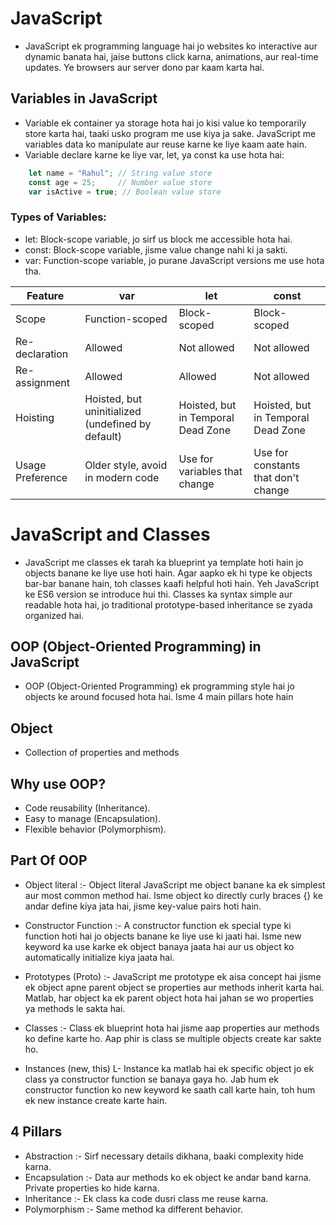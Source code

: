 # JavaScript
- JavaScript ek programming language hai jo websites ko interactive aur dynamic banata hai, jaise buttons click karna, animations, aur real-time updates. Ye browsers aur server dono par kaam karta hai.

## Variables in JavaScript
- Variable ek container ya storage hota hai jo kisi value ko temporarily store karta hai, taaki usko program me use kiya ja sake. JavaScript me variables data ko manipulate aur reuse karne ke liye kaam aate hain.
- Variable declare karne ke liye var, let, ya const ka use hota hai:

``` Javascript
    let name = "Rahul"; // String value store
    const age = 25;     // Number value store
    var isActive = true; // Boolean value store
```

### Types of Variables:
- let: Block-scope variable, jo sirf us block me accessible hota hai.
- const: Block-scope variable, jisme value change nahi ki ja sakti.
- var: Function-scope variable, jo purane JavaScript versions me use hota tha.

| Feature           | var                           | let                                  | const                                |
|-------------------|-------------------------------|--------------------------------------|--------------------------------------|
| Scope            | Function-scoped              | Block-scoped                        | Block-scoped                        |
| Re-declaration   | Allowed                      | Not allowed                         | Not allowed                         |
| Re-assignment    | Allowed                      | Allowed                             | Not allowed                         |
| Hoisting         | Hoisted, but uninitialized (undefined by default) | Hoisted, but in Temporal Dead Zone | Hoisted, but in Temporal Dead Zone |
| Usage Preference | Older style, avoid in modern code | Use for variables that change       | Use for constants that don't change |


# JavaScript and Classes
- JavaScript me classes ek tarah ka blueprint ya template hoti hain jo objects banane ke liye use hoti hain. Agar aapko ek hi type ke objects bar-bar banane hain, toh classes kaafi helpful hoti hain. Yeh JavaScript ke ES6 version se introduce hui thi. Classes ka syntax simple aur readable hota hai, jo traditional prototype-based inheritance se zyada organized hai.

## OOP (Object-Oriented Programming) in JavaScript
- OOP (Object-Oriented Programming) ek programming style hai jo objects ke around focused hota hai. Isme 4 main pillars hote hain

## Object 
- Collection of properties and methods

## Why use OOP?
- Code reusability (Inheritance).
- Easy to manage (Encapsulation).
- Flexible behavior (Polymorphism).

## Part Of OOP
* Object literal :- Object literal JavaScript me object banane ka ek simplest aur most common method hai. Isme object ko directly curly braces {} ke andar define kiya jata hai, jisme key-value pairs hoti hain.

- Constructor Function :- A constructor function ek special type ki function hoti hai jo objects banane ke liye use ki jaati hai. Isme new keyword ka use karke ek object banaya jaata hai aur us object ko automatically initialize kiya jaata hai.

- Prototypes (Proto) :- JavaScript me prototype ek aisa concept hai jisme ek object apne parent object se properties aur methods inherit karta hai. Matlab, har object ka ek parent object hota hai jahan se wo properties ya methods le sakta hai.

- Classes :- Class ek blueprint hota hai jisme aap properties aur methods ko define karte ho. Aap phir is class se multiple objects create kar sakte ho.

- Instances (new, this) L- Instance ka matlab hai ek specific object jo ek class ya constructor function se banaya gaya ho. Jab hum ek constructor function ko new keyword ke saath call karte hain, toh hum ek new instance create karte hain.

## 4 Pillars
- Abstraction :- Sirf necessary details dikhana, baaki complexity hide karna.
- Encapsulation :- Data aur methods ko ek object ke andar band karna. Private properties ko hide karna.
- Inheritance :- Ek class ka code dusri class me reuse karna.
- Polymorphism :- Same method ka different behavior.